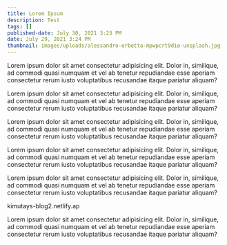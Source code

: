 ```yaml
---
title: Lorem Ipsum
description: Test
tags: []
published-date: July 30, 2021 3:23 PM
date: July 29, 2021 3:24 PM
thumbnail: images/uploads/alessandro-erbetta-mpwpcrt9d1e-unsplash.jpg
---
```

Lorem ipsum dolor sit amet consectetur adipisicing elit. Dolor in, similique, ad commodi quasi numquam et vel ab tenetur repudiandae esse aperiam consectetur rerum iusto voluptatibus recusandae itaque pariatur aliquam?

Lorem ipsum dolor sit amet consectetur adipisicing elit. Dolor in, similique, ad commodi quasi numquam et vel ab tenetur repudiandae esse aperiam consectetur rerum iusto voluptatibus recusandae itaque pariatur aliquam?

Lorem ipsum dolor sit amet consectetur adipisicing elit. Dolor in, similique, ad commodi quasi numquam et vel ab tenetur repudiandae esse aperiam consectetur rerum iusto voluptatibus recusandae itaque pariatur aliquam?

Lorem ipsum dolor sit amet consectetur adipisicing elit. Dolor in, similique, ad commodi quasi numquam et vel ab tenetur repudiandae esse aperiam consectetur rerum iusto voluptatibus recusandae itaque pariatur aliquam?

Lorem ipsum dolor sit amet consectetur adipisicing elit. Dolor in, similique, ad commodi quasi numquam et vel ab tenetur repudiandae esse aperiam consectetur rerum iusto voluptatibus recusandae itaque pariatur aliquam?

kimutays-blog2.netlify.ap

Lorem ipsum dolor sit amet consectetur adipisicing elit. Dolor in, similique, ad commodi quasi numquam et vel ab tenetur repudiandae esse aperiam consectetur rerum iusto voluptatibus recusandae itaque pariatur aliquam?

